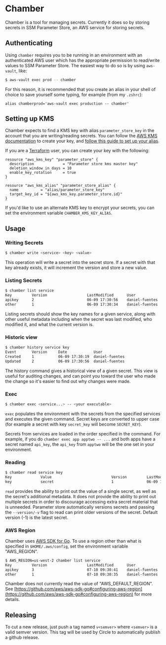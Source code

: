 # Chamber

Chamber is a tool for managing secrets.  Currently it does so by storing secrets in SSM Parameter Store, an AWS service for storing secrets.

## Authenticating

Using `chamber` requires you to be running in an environment with an authenticated AWS user which has the appropriate permission to read/write values to SSM Parameter Store.  The easiest way to do so is by using `aws-vault`, like:

```bash
$ aws-vault exec prod -- chamber
```

For this reason, it is recommended that you create an alias in your shell of choice to save yourself some typing, for example (from my `.zshrc`):

```
alias chamberprod='aws-vault exec production -- chamber'
```

## Setting up KMS

Chamber expects to find a KMS key with alias `parameter_store_key` in the account that you are writing/reading secrets.  You can follow the [AWS KMS documentation](http://docs.aws.amazon.com/kms/latest/developerguide/create-keys.html) to create your key, and [follow this guide to set up your alias](http://docs.aws.amazon.com/kms/latest/developerguide/programming-aliases.html).

If you are a [Terraform](https://www.terraform.io/) user, you can create your key with the following:

```HCL
resource "aws_kms_key" "parameter_store" {
  description             = "Parameter store kms master key"
  deletion_window_in_days = 10
  enable_key_rotation     = true
}

resource "aws_kms_alias" "parameter_store_alias" {
  name          = "alias/parameter_store_key"
  target_key_id = "${aws_kms_key.parameter_store.id}"
}
```

If you'd like to use an alternate KMS key to encrypt your secrets, you can set the environment variable `CHAMBER_KMS_KEY_ALIAS`.

## Usage

### Writing Secrets

```bash
$ chamber write <service> <key> <value>
```

This operation will write a secret into the secret store. If a secret with that key already exists, it will increment the version and store a new value.


### Listing Secrets

```bash
$ chamber list service
Key         Version                  LastModified      User
apikey      2                        06-09 17:30:56    daniel-fuentes
other       1                        06-09 17:30:34    daniel-fuentes
```

Listing secrets should show the key names for a given service, along with other useful metadata including when the secret was last modified, who modified it, and what the current version is.


### Historic view

```bash
$ chamber history service key
Event       Version     Date            User
Created     1           06-09 17:30:19  daniel-fuentes
Updated     2           06-09 17:30:56  daniel-fuentes
```
The history command gives a historical view of a given secret. This view is useful for auditing changes, and can point you toward the user who made the change so it's easier to find out why changes were made.

### Exec
```bash
$ chamber exec <service...> -- <your executable>
```

`exec` populates the environment with the secrets from the specified services and executes the given command.  Secret keys are converted to upper case (for example a secret with key `secret_key` will become `SECRET_KEY`).

Secrets from services are loaded in the order specified in the command.  For example, if you do `chamber exec app apptwo -- ...` and both apps have a secret named `api_key`, the `api_key` from `apptwo` will be the one set in your environment.

### Reading
```bash
$ chamber read service key
Key             Value                           Version         LastModified    User
key             secret                          1               06-09 17:30:56  daniel-fuentes
```

`read` provides the ability to print out the value of a single secret, as well as the secret's additional metadata. It does not provide the ability to print out multiple secrets in order to discourage accessing extra secret material that is unneeded. Parameter store automatically versions secrets and passing the `--version/-v` flag to read can print older versions of the secret. Default version (-1) is the latest secret.

### AWS Region

Chamber uses [AWS SDK for Go](https://github.com/aws/aws-sdk-go). To use a region other than what is specified in `$HOME/.aws/config`, set the environment variable "AWS_REGION".

```bash
$ AWS_REGION=us-west-2 chamber list service
Key         Version                  LastModified      User
apikey      3                        07-10 09:30:41    daniel-fuentes
other       1                        07-10 09:30:35    daniel-fuentes
```

Chamber does not currently read the value of "AWS_DEFAULT_REGION". See [https://github.com/aws/aws-sdk-go#configuring-aws-region](https://github.com/aws/aws-sdk-go#configuring-aws-region) for more details.

## Releasing

To cut a new release, just push a tag named `v<semver>` where `<semver>` is a valid semver version.  This tag will be used by Circle to automatically publish a github release.
